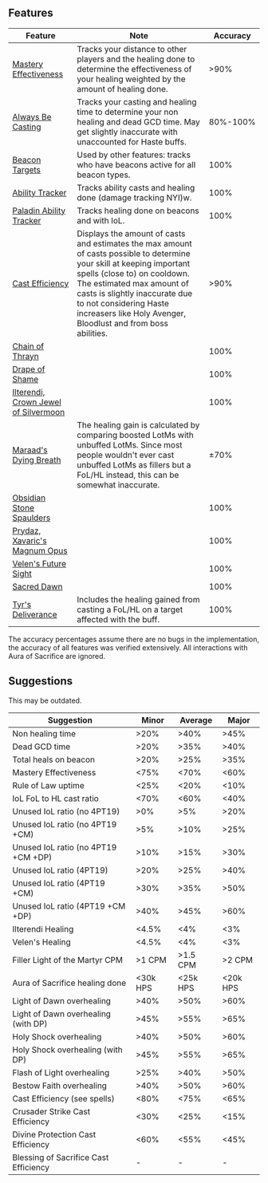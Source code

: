 ## Features
| Feature | Note | Accuracy |
| --- | --- | --- |
| [Mastery Effectiveness](https://github.com/MartijnHols/WoWAnalyzer/blob/master/src/Main/Parser/Modules/Features/MasteryEffectiveness.js) | Tracks your distance to other players and the healing done to determine the effectiveness of your healing weighted by the amount of healing done. | >90% |
| [Always Be Casting](https://github.com/MartijnHols/WoWAnalyzer/blob/master/src/Main/Parser/Modules/Features/AlwaysBeCasting.js) | Tracks your casting and healing time to determine your non healing and dead GCD time. May get slightly inaccurate with unaccounted for Haste buffs. | 80%-100% |
| [Beacon Targets](https://github.com/MartijnHols/WoWAnalyzer/blob/master/src/Main/Parser/Modules/PaladinCore/BeaconTargets.js) | Used by other features: tracks who have beacons active for all beacon types. | 100% |
| [Ability Tracker](https://github.com/MartijnHols/WoWAnalyzer/blob/master/src/Main/Parser/Modules/Core/AbilityTracker.js) | Tracks ability casts and healing done (damage tracking NYI)w. | 100% |
| [Paladin Ability Tracker](https://github.com/MartijnHols/WoWAnalyzer/blob/master/src/Main/Parser/Modules/PaladinCore/PaladinAbilityTracker.js) | Tracks healing done on beacons and with IoL. | 100% |
| [Cast Efficiency](https://github.com/MartijnHols/WoWAnalyzer/blob/master/src/Main/CastEfficiency.js) | Displays the amount of casts and estimates the max amount of casts possible to determine your skill at keeping important spells (close to) on cooldown. The estimated max amount of casts is slightly inaccurate due to not considering Haste increasers like Holy Avenger, Bloodlust and from boss abilities. | >90% |
| [Chain of Thrayn](https://github.com/MartijnHols/WoWAnalyzer/blob/master/src/Main/Parser/Modules/Legendaries/ChainOfThrayn.js) |  | 100% |
| [Drape of Shame](https://github.com/MartijnHols/WoWAnalyzer/blob/master/src/Main/Parser/Modules/Legendaries/DrapeOfShame.js) |  | 100% |
| [Ilterendi, Crown Jewel of Silvermoon](https://github.com/MartijnHols/WoWAnalyzer/blob/master/src/Main/Parser/Modules/Legendaries/Ilterendi.js) |  | 100% |
| [Maraad's Dying Breath](https://github.com/MartijnHols/WoWAnalyzer/blob/master/src/Main/Parser/Modules/Legendaries/MaraadsDyingBreath.js) | The healing gain is calculated by comparing boosted LotMs with unbuffed LotMs. Since most people wouldn't ever cast unbuffed LotMs as fillers but a FoL/HL instead, this can be somewhat inaccurate. | ±70% |
| [Obsidian Stone Spaulders](https://github.com/MartijnHols/WoWAnalyzer/blob/master/src/Main/Parser/Modules/Legendaries/ObsidianStoneSpaulders.js) | | 100% |
| [Prydaz, Xavaric's Magnum Opus](https://github.com/MartijnHols/WoWAnalyzer/blob/master/src/Main/Parser/Modules/Legendaries/Prydaz.js) | | 100% |
| [Velen's Future Sight](https://github.com/MartijnHols/WoWAnalyzer/blob/master/src/Main/Parser/Modules/Legendaries/Velens.js) | | 100% |
| [Sacred Dawn](https://github.com/MartijnHols/WoWAnalyzer/blob/master/src/Main/Parser/Modules/Features/SacredDawn.js) | | 100% |
| [Tyr's Deliverance](https://github.com/MartijnHols/WoWAnalyzer/blob/master/src/Main/Parser/Modules/Features/TyrsDeliverance.js) | Includes the healing gained from casting a FoL/HL on a target affected with the buff. | 100% |

The accuracy percentages assume there are no bugs in the implementation, the accuracy of all features was verified extensively. All interactions with Aura of Sacrifice are ignored.

## Suggestions

This may be outdated.

| Suggestion | Minor | Average | Major |
| --- | --- | --- | --- |
| Non healing time | >20% | >40% | >45% |
| Dead GCD time | >20% | >35% | >40% |
| Total heals on beacon | >20% | >25% | >35% |
| Mastery Effectiveness | <75% | <70% | <60% |
| Rule of Law uptime | <25% | <20% | <10% |
| IoL FoL to HL cast ratio | <70% | <60% | <40% |
| Unused IoL ratio (no 4PT19) | >0% | >5% | >20% |
| Unused IoL ratio (no 4PT19 +CM) | >5% | >10% | >25% |
| Unused IoL ratio (no 4PT19 +CM +DP) | >10% | >15% | >30% |
| Unused IoL ratio (4PT19) | >20% | >25% | >40% |
| Unused IoL ratio (4PT19 +CM) | >30% | >35% | >50% |
| Unused IoL ratio (4PT19 +CM +DP) | >40% | >45% | >60% |
| Ilterendi Healing | <4.5% | <4% | <3% |
| Velen's Healing | <4.5% | <4% | <3% |
| Filler Light of the Martyr CPM | >1 CPM | >1.5 CPM | >2 CPM |
| Aura of Sacrifice healing done | <30k HPS | <25k HPS | <20k HPS |
| Light of Dawn overhealing | >40% | >50% | >60% |
| Light of Dawn overhealing (with DP) | >45% | >55% | >65% |
| Holy Shock overhealing | >40% | >50% | >60% |
| Holy Shock overhealing (with DP) | >45% | >55% | >65% |
| Flash of Light overhealing | >25% | >40% | >50% |
| Bestow Faith overhealing | >40% | >50% | >60% |
| Cast Efficiency (see spells) | <80% | <75% | <65% |
| Crusader Strike Cast Efficiency | <30% | <25% | <15% |
| Divine Protection Cast Efficiency | <60% | <55% | <45% |
| Blessing of Sacrifice Cast Efficiency | - | - | - |

